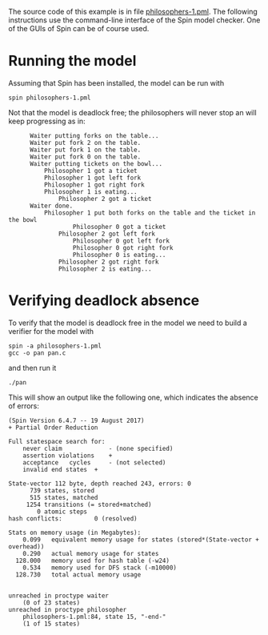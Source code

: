The source code of this example is in file [philosophers-1.pml](philosophers-1.pml). The following instructions use the command-line interface of the Spin model checker. One of the GUIs of Spin can be of course used.

# Running the model
Assuming that Spin has been installed, the model can be run with

```
spin philosophers-1.pml
```

Not that the model is deadlock free; the philosophers will never stop an will keep progressing as in:

```
      Waiter putting forks on the table...
      Waiter put fork 2 on the table.
      Waiter put fork 1 on the table.
      Waiter put fork 0 on the table.
      Waiter putting tickets on the bowl...
          Philosopher 1 got a ticket
          Philosopher 1 got left fork
          Philosopher 1 got right fork
          Philosopher 1 is eating...
              Philosopher 2 got a ticket
      Waiter done.
          Philosopher 1 put both forks on the table and the ticket in the bowl
                  Philosopher 0 got a ticket
              Philosopher 2 got left fork
                  Philosopher 0 got left fork
                  Philosopher 0 got right fork
                  Philosopher 0 is eating...
              Philosopher 2 got right fork
              Philosopher 2 is eating...
```

# Verifying deadlock absence
To verify that the model is deadlock free  in the model we need to build a verifier for the model with

```
spin -a philosophers-1.pml
gcc -o pan pan.c
```

and then run it 

```
./pan
```

This will show an output like the following one, which indicates the absence of errors:

```
(Spin Version 6.4.7 -- 19 August 2017)
+ Partial Order Reduction

Full statespace search for:
	never claim         	- (none specified)
	assertion violations	+
	acceptance   cycles 	- (not selected)
	invalid end states	+

State-vector 112 byte, depth reached 243, errors: 0
      739 states, stored
      515 states, matched
     1254 transitions (= stored+matched)
        0 atomic steps
hash conflicts:         0 (resolved)

Stats on memory usage (in Megabytes):
    0.099	equivalent memory usage for states (stored*(State-vector + overhead))
    0.290	actual memory usage for states
  128.000	memory used for hash table (-w24)
    0.534	memory used for DFS stack (-m10000)
  128.730	total actual memory usage


unreached in proctype waiter
	(0 of 23 states)
unreached in proctype philosopher
	philosophers-1.pml:84, state 15, "-end-"
	(1 of 15 states)
```
